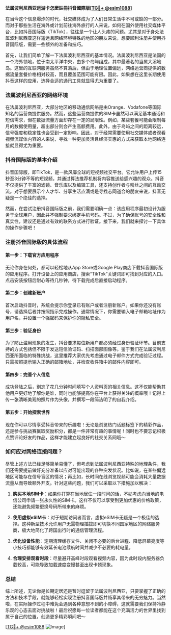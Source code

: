 **法属波利尼西亚远游卡怎麽註冊抖音國際版[[TG💪+ @esim1088](https://t.me/s/esim1088)]**

在当今这个信息爆炸的时代，社交媒体成为了人们日常生活中不可或缺的一部分。而对于那些生活在海外或计划前往海外旅行的人来说，如何在国外使用社交媒体平台，比如抖音国际版（TikTok），往往是一个让人头疼的问题。尤其是对于身处法属波利尼西亚这样遥远且网络环境特殊的地区的朋友来说，想要顺利注册并使用抖音国际版，需要一些额外的准备和技巧。

首先，让我们简单了解一下法属波利尼西亚的基本情况。法属波利尼西亚是法国的一个海外领地，位于南太平洋中央，由多个岛屿组成，其中最著名的当属大溪地岛。这里的互联网服务虽然不算落后，但由于地理位置偏远，网络运营商提供的数据流量套餐价格相对较高，而且覆盖范围可能有限。因此，如果想在这里长期使用抖音这样的应用，选择合适的通讯工具就显得尤为重要了。

### 法属波利尼西亚的网络环境

在法属波利尼西亚，大部分地区的移动通信网络是由Orange、Vodafone等国际知名的运营商提供服务。然而，这些运营商提供的SIM卡虽然可以满足基本通话和短信需求，但在数据流量方面却存在一定的局限性。例如，某些套餐可能会限制每月的数据使用量，超出部分则会产生高额费用。此外，由于岛屿之间的距离较远，信号强度和稳定性也会受到一定影响。因此，对于经常需要使用社交媒体或者观看视频流媒体内容的人来说，寻找一种更加灵活且经济实惠的方式来获取本地网络连接就显得尤为重要。

### 抖音国际版的基本介绍

抖音国际版，即TikTok，是一款风靡全球的短视频社交平台。它允许用户上传15秒至3分钟不等的短视频，并通过算法推荐机制将内容推送给感兴趣的观众。抖音不仅提供了丰富的滤镜、音乐库以及编辑工具，还支持创作者与粉丝之间的互动交流。对于想要展示个人才华、分享生活点滴或是寻找志同道合的朋友来说，抖音无疑是一个绝佳的选择。

然而，在尝试注册抖音国际版之前，我们需要明确一点：该应用程序最初设计为服务于全球用户，因此并不强制要求绑定手机号码。不过，为了确保账号的安全性和真实性，建议还是通过有效的联系方式进行验证。接下来，我们就来探讨一下具体的操作步骤吧！

### 注册抖音国际版的具体流程

#### 第一步：下载官方应用程序
无论你身在何处，都可以轻松地从App Store或Google Play商店下载抖音国际版的应用程序。打开设备上的应用商店，搜索“TikTok”关键词即可找到对应的入口。点击安装按钮后耐心等待几秒钟，待下载完成后直接启动程序。

#### 第二步：创建新账户
首次启动抖音时，系统会提示你登录已有账户或者注册新账户。如果你还没有账号，请选择后者并按照指示完成操作。通常情况下，你需要输入电子邮箱地址作为用户名，并设置一个强密码来保护你的隐私安全。

#### 第三步：验证身份
为了防止滥用现象的发生，抖音要求每位新用户都必须经过身份验证环节。目前支持的方式包括但不限于发送短信验证码、扫描面部图像等。鉴于我们在法属波利尼西亚所面临的特殊挑战，这里推荐大家优先考虑通过电子邮件方式完成验证过程。只需按照提示输入正确的邮箱地址，并检查收件箱中的邮件内容即可。

#### 第四步：完善个人信息
成功登陆之后，别忘了花几分钟时间填写个人资料页的相关信息。这不仅能帮助其他用户更好地了解你是谁，同时也能够提高你在平台上获得关注的概率哦！记得上传一张清晰美观的照片作为头像，并撰写一段简洁明了的自我介绍。

#### 第五步：开始探索世界
现在你可以尽情享受抖音带来的乐趣啦！无论是浏览热门话题标签下的精彩作品，还是参与挑战赛赢取奖励积分，都是一件非常有趣的事情呢！同时也不要忘记积极点赞评论好友的作品，这样才能建立起良好的社交关系网哦～

### 如何应对网络连接问题？

尽管上述方法已经足够简单易懂了，但考虑到法属波利尼西亚特殊的地理条件，我们还需要提前做好充分准备以应对可能出现的各种突发状况。比如说，在某些偏远地区可能存在信号盲区的情况；再比如，长时间在线浏览视频可能会消耗大量数据流量从而导致额外开支。针对这些问题，我们可以采取以下措施加以解决：

1. **购买本地SIM卡**：如果你打算在当地居住一段时间的话，不妨考虑向当地的电信公司申请一张永久性的SIM卡。这样不仅可以享受到更加优惠的价格政策，还能避免频繁更换号码所带来的麻烦。
   
2. **使用虚拟eSIM卡**：对于短期访问者而言，虚拟eSIM卡无疑是一个极佳的选择。这种新型技术允许用户无需物理插拔即可切换不同国家地区的网络服务商，极大地简化了跨国出行时的通信管理流程。

3. **优化设备性能**：定期清理缓存文件、关闭不必要的后台进程、降低屏幕亮度等小技巧都能够有效延长电池续航时间并减少不必要的耗电量。

4. **合理安排观看时段**：尽量避开高峰时段观看视频内容，因为此时段内服务器负载较高，可能导致加载速度变慢甚至出现卡顿现象。

### 总结

综上所述，无论你是长期定居还是暂时逗留于法属波利尼西亚，只要掌握了正确的方法和技术手段，就能够轻松实现注册抖音国际版并畅享其带来的无穷魅力。当然啦，在实际操作过程中难免会遇到各种意想不到的小障碍，这就需要我们保持冷静乐观的心态去面对挑战啦！最后祝愿每一位读者都能在这个充满活力的世界里找到属于自己的位置，创造更多精彩瞬间吧～

[[TG💪+ @esim1088](https://t.me/s/esim1088) ![Image](https://i.postimg.cc/4NQfJmqS/Snipaste-2025-05-13-00-14-12.png)]